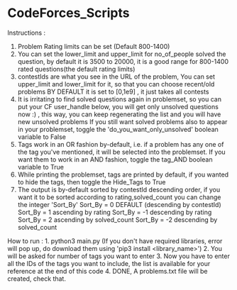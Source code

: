 # CodeForces_Scripts

Instructions : 

1.  Problem Rating limits can be set (Default 800-1400)
2.  You can set the lower_limit and upper_limit for no_of_people solved the question, by default it is 3500 to 20000, it is a good range for 800-1400 rated questions(the default rating limits)
3.  contestIds are what you see in the URL of the problem, You can set upper_limit and lower_limit for it, so that you can choose recent/old problems
    BY DEFAULT it is set to [0,1e9] , it just takes all contests
4.  It is irritating to find solved questions again in problemset, so you can put your
    CF user_handle below, you will get only unsolved questions now :) , this way, you can keep regenerating the list and you will have new unsolved problems
    If you still want solved problems also to appear in your problemset, toggle the 'do_you_want_only_unsolved' boolean variable to False
5.  Tags work in an OR fashion by-default, i.e. if a problem has any one of the tag you've mentioned, it will be selected into the problemset.
    If you want them to work in an AND fashion, toggle the tag_AND boolean variable to True
6.  While printing the problemset, tags are printed by default, if you wanted to hide the tags, then toggle the Hide_Tags to True
7.  The output is by-default sorted by contestId descending order, if you want it to be sorted according to rating,solved_count you can change the integer 'Sort_By' 
    Sort_By = 0 DEFAULT (descending by contestId)
    Sort_By = 1 ascending by rating
    Sort_By = -1 descending by rating
    Sort_By = 2 ascending by solved_count
    Sort_By = -2 descending by solved_count
    
How to run : 
    1. python3 main.py (If you don't have required libraries, error will pop up, do download them using 'pip3 install <library_name>')
    2. You will be asked for number of tags you want to enter
    3. Now you have to enter all the IDs of the tags you want to include, the list is available for your reference at the end of this code
    4. DONE, A problems.txt file will be created, check that.
